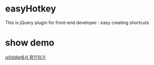 # easyHotkey
This is jQuery plugin for front-end developer : easy creating shortcuts

# show demo
[jsfiddle에서 확인하기](https://jsfiddle.net/hkpking/1mkqfe2h/17/)
